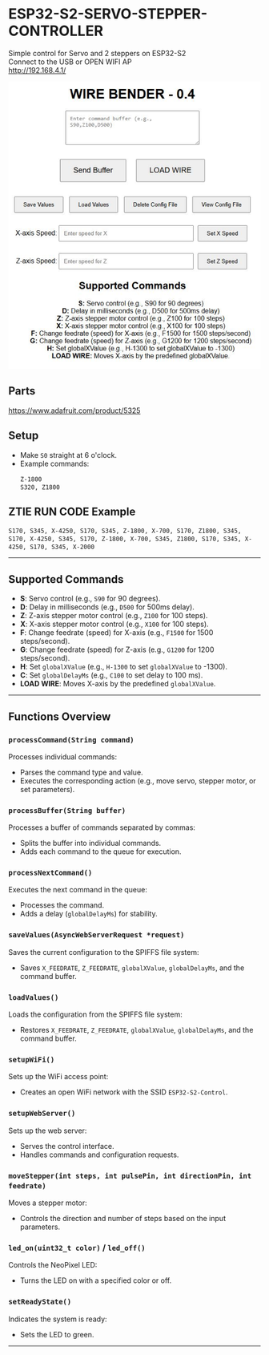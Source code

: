 # ESP32-S2-SERVO-STEPPER-CONTROLLER
Simple control for Servo and 2 steppers on ESP32-S2  
Connect to the USB or OPEN WIFI AP  
http://192.168.4.1/

![Interface Screenshot](INTERFACE-0.4.JPG)

## Parts
https://www.adafruit.com/product/5325

## Setup
- Make `S0` straight at 6 o'clock.
- Example commands:
  ```
  Z-1800
  S320, Z1800
  ```

## ZTIE RUN CODE Example
```
S170, S345, X-4250, S170, S345, Z-1800, X-700, S170, Z1800, S345, S170, X-4250, S345, S170, Z-1800, X-700, S345, Z1800, S170, S345, X-4250, S170, S345, X-2000
```

---

## Supported Commands
- **S**: Servo control (e.g., `S90` for 90 degrees).  
- **D**: Delay in milliseconds (e.g., `D500` for 500ms delay).  
- **Z**: Z-axis stepper motor control (e.g., `Z100` for 100 steps).  
- **X**: X-axis stepper motor control (e.g., `X100` for 100 steps).  
- **F**: Change feedrate (speed) for X-axis (e.g., `F1500` for 1500 steps/second).  
- **G**: Change feedrate (speed) for Z-axis (e.g., `G1200` for 1200 steps/second).  
- **H**: Set `globalXValue` (e.g., `H-1300` to set `globalXValue` to -1300).  
- **C**: Set `globalDelayMs` (e.g., `C100` to set delay to 100 ms).  
- **LOAD WIRE**: Moves X-axis by the predefined `globalXValue`.

---

## Functions Overview
### `processCommand(String command)`
Processes individual commands:
- Parses the command type and value.
- Executes the corresponding action (e.g., move servo, stepper motor, or set parameters).

### `processBuffer(String buffer)`
Processes a buffer of commands separated by commas:
- Splits the buffer into individual commands.
- Adds each command to the queue for execution.

### `processNextCommand()`
Executes the next command in the queue:
- Processes the command.
- Adds a delay (`globalDelayMs`) for stability.

### `saveValues(AsyncWebServerRequest *request)`
Saves the current configuration to the SPIFFS file system:
- Saves `X_FEEDRATE`, `Z_FEEDRATE`, `globalXValue`, `globalDelayMs`, and the command buffer.

### `loadValues()`
Loads the configuration from the SPIFFS file system:
- Restores `X_FEEDRATE`, `Z_FEEDRATE`, `globalXValue`, `globalDelayMs`, and the command buffer.

### `setupWiFi()`
Sets up the WiFi access point:
- Creates an open WiFi network with the SSID `ESP32-S2-Control`.

### `setupWebServer()`
Sets up the web server:
- Serves the control interface.
- Handles commands and configuration requests.

### `moveStepper(int steps, int pulsePin, int directionPin, int feedrate)`
Moves a stepper motor:
- Controls the direction and number of steps based on the input parameters.

### `led_on(uint32_t color)` / `led_off()`
Controls the NeoPixel LED:
- Turns the LED on with a specified color or off.

### `setReadyState()`
Indicates the system is ready:
- Sets the LED to green.

---
